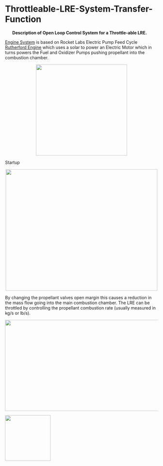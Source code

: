 # Throttleable-LRE-System-Transfer-Function

<b><ul>Description of Open Loop Control System for a Throttle-able LRE.</b></ul>


[Engine System](https://github.com/nyameaama/Throttleable-LRE-System-Transfer-Function/blob/master/assets/LRE%20Plant.png) is based on Rocket Labs Electric Pump Feed Cycle [Rutherford Engine](https://en.wikipedia.org/wiki/Rocket_Lab_Rutherford) which uses a solar to power an Electric Motor which in turns powers the Fuel and Oxidizer Pumps pushing propellant into the combustion chamber. 


<p align = "center">
<img src = https://github.com/nyameaama/Throttleable-LRE-System-Transfer-Function/blob/master/assets/main-qimg-d166e9ee6920e39c316286721c116d4e.png width = "300" height = "300"/>
</p>

Startup

<p align = "center">
<img src = https://github.com/nyameaama/Throttleable-LRE-System-Transfer-Function/blob/master/assets/Engine%20Start.png width = "500" height = "400"/>
</p>

By changing the propellant valves open margin this causes a reduction in the mass flow going into the main combustion chamber.  The LRE can be throttled by controlling the propellant combustion rate (usually measured in kg/s or lb/s). 



<p align = "center">
<img src = https://github.com/nyameaama/Throttleable-LRE-System-Transfer-Function/blob/master/assets/LRE%20Plant.png width = "700" height = "300"/>
</p>

<p align = "left">
<img src = https://github.com/nyameaama/Throttleable-LRE-System-Transfer-Function/blob/master/assets/LRE%20Plant%20Data.png width = "150" height = "150"/>
</p>

